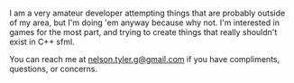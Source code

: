 I am a very amateur developer attempting things that are probably outside of my area, but I'm doing 'em anyway because why not. I'm interested
in games for the most part, and trying to create things that really shouldn't exist in C++ sfml. 

You can reach me at nelson.tyler.g@gmail.com if you have compliments, questions, or concerns.

